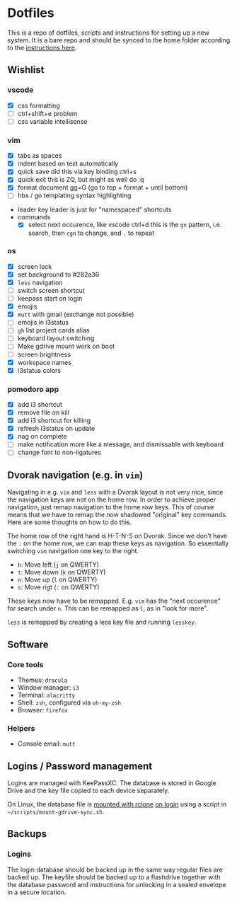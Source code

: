 # Dotfiles

This is a repo of dotfiles, scripts and instructions for setting up a new system. It is a bare repo and should be synced to the home folder according to the [instructions here](https://www.atlassian.com/git/tutorials/dotfiles).

## Wishlist

### vscode

- [x] css formatting
- [ ] ctrl+shift+e problem
- [ ] css variable intellisense

### vim

- [x] tabs as spaces
- [x] indent based on text automatically
- [x] quick save
  did this via key binding ctrl+s
- [x] quick exit
  this is ZQ, but might as well do :q
- [x] format document
  gg=G (go to top + format + until bottom)
- [ ] hbs / go templating syntax highlighting
- leader key
  leader is just for "namespaced" shortcuts
- commands
  - [x] select next occurence, like vscode ctrl+d
  this is the `gn` pattern, i.e. search, then `cgn` to change, and `.` to repeat

### os

- [x] screen lock
- [x] set background to #282a36
- [x] `less` navigation
- [ ] switch screen shortcut
- [ ] keepass start on login
- [x] emojis
- [x] `mutt` with gmail (exchange not possible)
- [ ] emojis in i3status
- [ ] `gh` list project cards alias
- [ ] keyboard layout switching
- [ ] Make gdrive mount work on boot
- [ ] screen brightness
- [x] workspace names
- [x] i3status colors

### pomodoro app

- [x] add i3 shortcut
- [x] remove file on kill
- [x] add i3 shortcut for killing
- [x] refresh i3status on update
- [x] nag on complete
- [ ] make notification more like a message, and dismissable with keyboard
- [ ] change font to non-ligatures

## Dvorak navigation (e.g. in `vim`)

Navigating in e.g. `vim` and `less` with a Dvorak layout is not very nice, since the navigation keys are not on the home row. In order to achieve proper navigation, just remap navigation to the home row keys. This of course means that we have to remap the now shadowed "original" key commands. Here are some thoughts on how to do this.

The home row of the right hand is H-T-N-S on Dvorak. Since we don't have the `:` on the home row, we can map these keys as navigation. So essentially switching `vim` navigation one key to the right.

- `h`: Move left (`j` on QWERTY)
- `t`: Move down (`k` on QWERTY)
- `n`: Move up   (`l` on QWERTY)
- `s`: Move rigt (`:` on QWERTY)

These keys now have to be remapped. E.g. `vim` has the "next occurence" for search under `n`. This can be remapped as `l`, as in "look for more".

`less` is remapped by creating a less key file and running `lesskey`.

## Software

### Core tools

- Themes: `dracula`
- Window manager: `i3`
- Terminal: `alacritty`
- Shell: `zsh`, configured via `oh-my-zsh`
- Browser: `firefox`

### Helpers

- Console email: `mutt`

## Logins / Password management

Logins are managed with KeePassXC. The database is stored in Google Drive and the key file copied to each device separately.

On Linux, the database file is [mounted with rclone](https://rclone.org/commands/rclone_mount/) [on login](https://devsrealm.com/cloud-computing/ubuntu/mounting-and-unmounting-cloud-storage-with-rclone-in-linux/) using a script in `~/scripts/mount-gdrive-sync.sh`.

## Backups

### Logins

The login database should be backed up in the same way regular files are backed up. The keyfile should be backed up to a flashdrive together with the database password and instructions for unlocking in a sealed envelope in a secure location.

